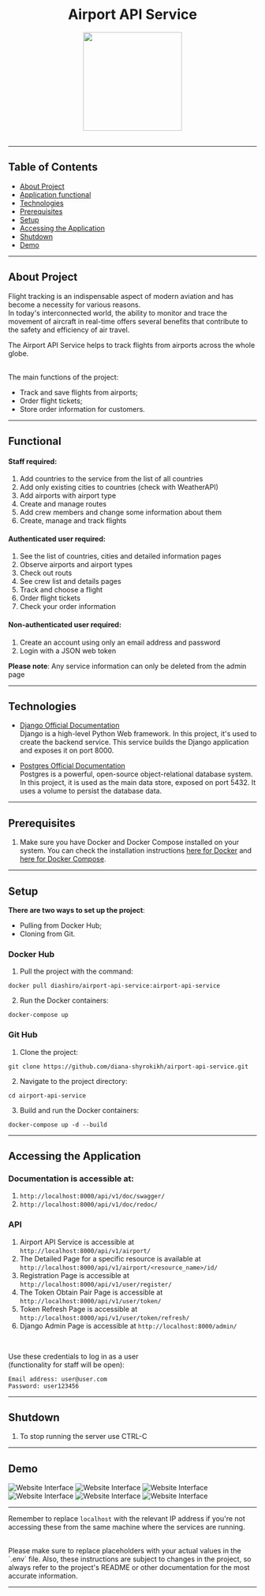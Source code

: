 <div align="center">

# Airport API Service
 
<img src="readme_images/logo.svg" height="200">
</div>

<br>

<hr>

## Table of Contents

- [About Project](#about-project)
- [Application functional](#functional)
- [Technologies](#technologies)
- [Prerequisites](#prerequisites)
- [Setup](#setup)
- [Accessing the Application](#accessing-the-application)
- [Shutdown](#shutdown)
- [Demo](#demo)


<hr>

## About Project

Flight tracking is an indispensable aspect of modern aviation and has become a necessity for various reasons. 
<br>
In today's interconnected world, the ability to monitor and trace the movement of aircraft in real-time 
offers several benefits that contribute to the safety and efficiency of air travel.

The Airport API Service helps to track flights from airports across the whole globe.

<br>
The main functions of the project:

- Track and save flights from airports;
- Order flight tickets;
- Store order information for customers.

<hr>

## Functional

#### Staff required:

1. Add countries to the service from the list of all countries
2. Add only existing cities to countries (check with WeatherAPI)
3. Add airports with airport type
4. Create and manage routes
5. Add crew members and change some information about them
6. Create, manage and track flights

#### Authenticated user required:

1. See the list of countries, cities and detailed information pages
2. Observe airports and airport types
3. Check out routs
4. See crew list and details pages
5. Track and choose a flight
6. Order flight tickets
7. Check your order information

#### Non-authenticated user required:
1. Create an account using only an email address and password
2. Login with a JSON web token

<b>Please note</b>: 
Any service information can only be deleted from the admin page


<hr>

## Technologies

- [Django Official Documentation](https://docs.djangoproject.com/)
<br>Django is a high-level Python Web framework. In this project, it's used to create the backend service. This service builds the Django application and exposes it on port 8000.


- [Postgres Official Documentation](https://www.postgresql.org/docs/)
<br>Postgres is a powerful, open-source object-relational database system. In this project, it is used as the main data store, exposed on port 5432. It uses a volume to persist the database data.
<hr>



## Prerequisites

1. Make sure you have Docker and Docker Compose installed on your system. 
You can check the installation instructions [here for Docker](https://docs.docker.com/get-docker/) 
and [here for Docker Compose](https://docs.docker.com/compose/install/).

<hr>

## Setup

<b>There are two ways to set up the project</b>:
- Pulling from Docker Hub;
- Cloning from Git.

### Docker Hub

1. Pull the project with the command:
```
docker pull diashiro/airport-api-service:airport-api-service
```
2. Run the Docker containers:
```
docker-compose up
```

### Git Hub

1. Clone the project:
```
git clone https://github.com/diana-shyrokikh/airport-api-service.git
```
2. Navigate to the project directory:
```
cd airport-api-service
```
3. Build and run the Docker containers:
```
docker-compose up -d --build
```

<hr>

## Accessing the Application

### Documentation is accessible at:
1. `http://localhost:8000/api/v1/doc/swagger/`
2. `http://localhost:8000/api/v1/doc/redoc/`

### API
1. Airport API Service is accessible at `http://localhost:8000/api/v1/airport/`
2. The Detailed Page for a specific resource is available at `http://localhost:8000/api/v1/airport/<resource_name>/id/`
3. Registration Page is accessible at `http://localhost:8000/api/v1/user/register/`
4. The Token Obtain Pair Page is accessible at `http://localhost:8000/api/v1/user/token/`
5. Token Refresh Page is accessible at `http://localhost:8000/api/v1/user/token/refresh/`
6. Django Admin Page is accessible at `http://localhost:8000/admin/`

<br>

Use these credentials to log in as a user
<br>(functionality for staff will be open):

    Email address: user@user.com
    Password: user123456

<hr>

## Shutdown

1. To stop running the server use CTRL-C

<hr>

## Demo

![Website Interface](readme_images/demo/api_root.png)
![Website Interface](readme_images/demo/flight_list.png)
![Website Interface](readme_images/demo/flight_detail.png)
![Website Interface](readme_images/demo/order_list.png)
![Website Interface](readme_images/demo/order_detail.png)
![Website Interface](readme_images/demo/token_refresh.png)

<hr>

Remember to replace `localhost` with the relevant IP address if you're not accessing these 
from the same machine where the services are running.

<br>
Please make sure to replace placeholders with your actual values in the `.env` file. 
Also, these instructions are subject to changes in the project, 
so always refer to the project's README or other documentation for the most accurate information.

<hr>
